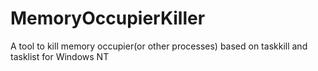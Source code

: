 # MemoryOccupierKiller
A tool to kill memory occupier(or other processes) based on taskkill and tasklist for Windows NT
